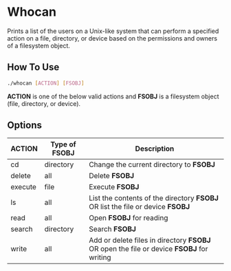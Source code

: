 # Whocan

Prints a list of the users on a Unix-like system that can perform a specified action on a file, directory, or device based on the permissions and owners of a filesystem object.

## How To Use

``` bash
./whocan [ACTION] [FSOBJ]
```

**ACTION** is one of the below valid actions and **FSOBJ** is a filesystem object (file, directory, or device).

## Options

| ACTION | Type of FSOBJ | Description |
| -------- | -------- | -------- |
| cd | directory | Change the current directory to **FSOBJ** |
| delete | all | Delete **FSOBJ** |
| execute | file | Execute **FSOBJ** |
| ls | all | List the contents of the directory **FSOBJ** OR list the file or device **FSOBJ** |
| read | all | Open **FSOBJ** for reading |
| search | directory | Search **FSOBJ** |
| write | all | Add or delete files in directory **FSOBJ** OR open the file or device **FSOBJ** for writing |
